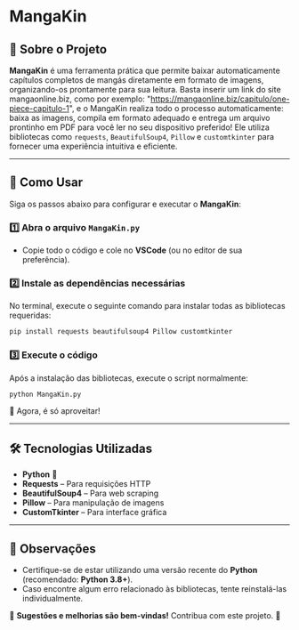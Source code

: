 # MangaKin

## 📖 Sobre o Projeto

**MangaKin** é uma ferramenta prática que permite baixar automaticamente capítulos completos de mangás diretamente em formato de imagens, organizando-os prontamente para sua leitura. Basta inserir um link do site mangaonline.biz, como por exemplo: "https://mangaonline.biz/capitulo/one-piece-capitulo-1", e o MangaKin realiza todo o processo automaticamente: baixa as imagens, compila em formato adequado e entrega um arquivo prontinho em PDF para você ler no seu dispositivo preferido! Ele utiliza bibliotecas como `requests`, `BeautifulSoup4`, `Pillow` e `customtkinter` para fornecer uma experiência intuitiva e eficiente.

---

## 🚀 Como Usar

Siga os passos abaixo para configurar e executar o **MangaKin**:

### 1️⃣ Abra o arquivo `MangaKin.py`
- Copie todo o código e cole no **VSCode** (ou no editor de sua preferência).

### 2️⃣ Instale as dependências necessárias  
No terminal, execute o seguinte comando para instalar todas as bibliotecas requeridas:

```sh
pip install requests beautifulsoup4 Pillow customtkinter
```

### 3️⃣ Execute o código  
Após a instalação das bibliotecas, execute o script normalmente:

```sh
python MangaKin.py
```

🎉 Agora, é só aproveitar!

---

## 🛠 Tecnologias Utilizadas

- **Python** 🐍
- **Requests** – Para requisições HTTP  
- **BeautifulSoup4** – Para web scraping  
- **Pillow** – Para manipulação de imagens  
- **CustomTkinter** – Para interface gráfica  

---

## 📌 Observações
- Certifique-se de estar utilizando uma versão recente do **Python** (recomendado: **Python 3.8+**).
- Caso encontre algum erro relacionado às bibliotecas, tente reinstalá-las individualmente.

📩 **Sugestões e melhorias são bem-vindas!** Contribua com este projeto. 🚀  

